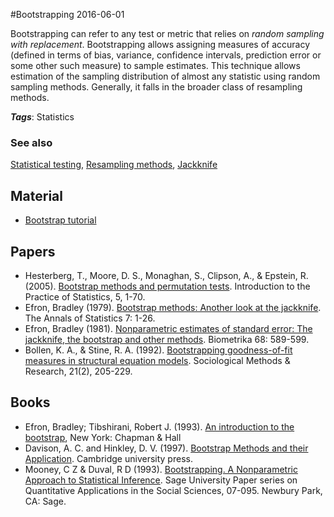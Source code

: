 
#Bootstrapping
2016-06-01

Bootstrapping can refer to any test or metric that relies on *random sampling with replacement*. Bootstrapping allows assigning measures of accuracy (defined in terms of bias, variance, confidence intervals, prediction error or some other such measure) to sample estimates. This technique allows estimation of the sampling distribution of almost any statistic using random sampling methods. Generally, it falls in the broader class of resampling methods.

***Tags***: Statistics

### See also
[Statistical testing](/statistical_testing), [Resampling methods](/resampling_methods), [Jackknife](/jackknife)
## Material
* [Bootstrap tutorial](http://people.revoledu.com/kardi/tutorial/Bootstrap/index.html)

## Papers
* Hesterberg, T., Moore, D. S., Monaghan, S., Clipson, A., & Epstein, R. (2005). [Bootstrap methods and permutation tests](http://statweb.stanford.edu/~tibs/stat315a/Supplements/bootstrap.pdf). Introduction to the Practice of Statistics, 5, 1-70.
* Efron, Bradley (1979). [Bootstrap methods: Another look at the jackknife](http://projecteuclid.org/download/pdf_1/euclid.aos/1176344552). The Annals of Statistics 7: 1-26.
* Efron, Bradley (1981). [Nonparametric estimates of standard error: The jackknife, the bootstrap and other methods](https://hwbdocuments.env.nm.gov/Los%20Alamos%20National%20Labs/TA%2011/3623.pdf). Biometrika 68: 589-599.
* Bollen, K. A., & Stine, R. A. (1992). [Bootstrapping goodness-of-fit measures in structural equation models](http://smr.sagepub.com/content/21/2/205.short). Sociological Methods & Research, 21(2), 205-229.

## Books
* Efron, Bradley; Tibshirani, Robert J. (1993). [An introduction to the bootstrap](https://www.goodreads.com/book/show/415168.An_Introduction_to_the_Bootstrap), New York: Chapman & Hall
* Davison, A. C. and Hinkley, D. V. (1997). [Bootstrap Methods and their Application](https://www.goodreads.com/book/show/708916.Bootstrap_Methods_and_Their_Application). Cambridge university press.
* Mooney, C Z & Duval, R D (1993). [Bootstrapping. A Nonparametric Approach to Statistical Inference](https://www.goodreads.com/book/show/19376995-bootstrapping). Sage University Paper series on Quantitative Applications in the Social Sciences, 07-095. Newbury Park, CA: Sage.


